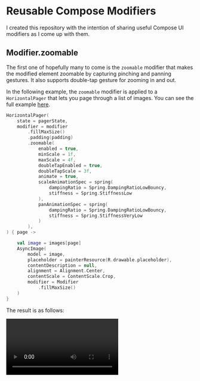 # Reusable Compose Modifiers

I created this repository with the intention of sharing useful Compose UI modifiers as I come up with them. 

## Modifier.zoomable

The first one of hopefully many to come is the `zoomable` modifier that makes the modified element zoomable by capturing pinching and panning gestures. It also supports double-tap gesture for zooming in and out.

In the following example, the `zoomable` modifier is applied to a `HorizontalPager` that lets you page through a list of images. You can see the full example [here](app/src/main/java/com/github/henokt/reusablecomposemodifiers/ui/examples/ZoomablePager.kt).

```kotlin
HorizontalPager(
    state = pagerState,
    modifier = modifier
        .fillMaxSize()
        .padding(padding)
        .zoomable(
            enabled = true,
            minScale = 1f,
            maxScale = 4f,
            doubleTapEnabled = true,
            doubleTapScale = 3f,
            animate = true,
            scaleAnimationSpec = spring(
                dampingRatio = Spring.DampingRatioLowBouncy,
                stiffness = Spring.StiffnessLow
            ),
            panAnimationSpec = spring(
                dampingRatio = Spring.DampingRatioLowBouncy,
                stiffness = Spring.StiffnessVeryLow
            )
        ),
) { page ->

    val image = images[page]
    AsyncImage(
        model = image,
        placeholder = painterResource(R.drawable.placeholder),
        contentDescription = null,
        alignment = Alignment.Center,
        contentScale = ContentScale.Crop,
        modifier = Modifier
            .fillMaxSize()
    )
}
``` 

The result is as follows:

![zoomable-modifier-in-action](docs/media/zoomable-modifier-demo.webm)